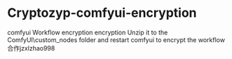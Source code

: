 # Cryptozyp-comfyui-encryption
comfyui Workflow encryption encryption
Unzip it to the ComfyUI\custom_nodes folder and restart comfyui to encrypt the workflow
合作jzxlzhao998
